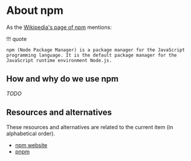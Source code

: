 # About npm

As the [Wikipedia's page of npm](<https://en.wikipedia.org/wiki/Npm_(software)>)
mentions:

!!! quote

    npm (Node Package Manager) is a package manager for the JavaScript programming language. It is the default package manager for the JavaScript runtime environment Node.js.

## How and why do we use npm

_TODO_

## Resources and alternatives

These resources and alternatives are related to the current item (in
alphabetical order).

- [npm website](https://www.npmjs.com/)
- [pnpm](https://pnpm.io/)
